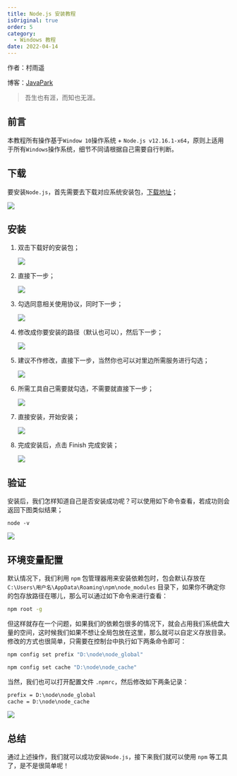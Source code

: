 ```yaml
---
title: Node.js 安装教程
isOriginal: true
order: 5
category:
  - Windows 教程
date: 2022-04-14
---
```


作者：村雨遥

博客：[JavaPark](https://cunyu1943.github.io/JavaPark)

>   吾生也有涯，而知也无涯。




## 前言

本教程所有操作基于`Window 10`操作系统 + `Node.js v12.16.1-x64`，原则上适用于所有`Windows`操作系统，细节不同请根据自己需要自行判断。

## 下载

要安装`Node.js`，首先需要去下载对应系统安装包，[下载地址](https://nodejs.org/zh-cn/download/)；

![](https://imgconvert.csdnimg.cn/aHR0cHM6Ly9jZG4uanNkZWxpdnIubmV0L2doL2N1bnl1MTk0My9pbWFnZS1ob3N0aW5nLWZvci1ibG9nL2ltZ3NXaW4yMDIwMDQwODIxMDIxNy5wbmc?x-oss-process=image/format,png)

##  安装

1. 双击下载好的安装包；

    ![](https://imgconvert.csdnimg.cn/aHR0cHM6Ly9jZG4uanNkZWxpdnIubmV0L2doL2N1bnl1MTk0My9pbWFnZS1ob3N0aW5nLWZvci1ibG9nL2ltZ3NXaW4yMDIwMDQwODIxMDc0MC5wbmc?x-oss-process=image/format,png)

2. 直接下一步；

    ![](https://imgconvert.csdnimg.cn/aHR0cHM6Ly91cGxvYWQtaW1hZ2VzLmppYW5zaHUuaW8vdXBsb2FkX2ltYWdlcy85NzQ3MzUwLTZkMGQ4MTQ4MWY2MThlNjMucG5n?x-oss-process=image/format,png)

3. 勾选同意相关使用协议，同时下一步；

    ![](https://imgconvert.csdnimg.cn/aHR0cHM6Ly91cGxvYWQtaW1hZ2VzLmppYW5zaHUuaW8vdXBsb2FkX2ltYWdlcy85NzQ3MzUwLTAzNmVkZDcyODNiNTAxYzQucG5n?x-oss-process=image/format,png)

4. 修改成你要安装的路径（默认也可以），然后下一步；

    ![](https://imgconvert.csdnimg.cn/aHR0cHM6Ly91c2VyLWdvbGQtY2RuLnhpdHUuaW8vMjAyMC80LzgvMTcxNTllYmI1Njk1M2Y5Mw?x-oss-process=image/format,png)

5. 建议不作修改，直接下一步，当然你也可以对里边所需服务进行勾选；

    ![](https://imgconvert.csdnimg.cn/aHR0cHM6Ly91c2VyLWdvbGQtY2RuLnhpdHUuaW8vMjAyMC80LzgvMTcxNTllZDdkMjljYTg1Ng?x-oss-process=image/format,png)

6. 所需工具自己需要就勾选，不需要就直接下一步；

    ![](https://imgconvert.csdnimg.cn/aHR0cHM6Ly91c2VyLWdvbGQtY2RuLnhpdHUuaW8vMjAyMC80LzgvMTcxNTllZTEzMWE1MjUwNg?x-oss-process=image/format,png)

7. 直接安装，开始安装；

    ![](https://imgconvert.csdnimg.cn/aHR0cHM6Ly91c2VyLWdvbGQtY2RuLnhpdHUuaW8vMjAyMC80LzgvMTcxNTllZWQxNTllZmQ0Mg?x-oss-process=image/format,png)

8. 完成安装后，点击 Finish 完成安装；

    ![](https://imgconvert.csdnimg.cn/aHR0cHM6Ly91c2VyLWdvbGQtY2RuLnhpdHUuaW8vMjAyMC80LzgvMTcxNTlmMDU2OTdiMTUxNA?x-oss-process=image/format,png)

##  验证

安装后，我们怎样知道自己是否安装成功呢？可以使用如下命令查看，若成功则会返回下图类似结果；

```shell
node -v
```

![](https://imgconvert.csdnimg.cn/aHR0cHM6Ly91c2VyLWdvbGQtY2RuLnhpdHUuaW8vMjAyMC80LzgvMTcxNTlmMWJiNmQzYWNkZA?x-oss-process=image/format,png)

## 环境变量配置

默认情况下，我们利用 `npm` 包管理器用来安装依赖包时，包会默认存放在 `C:\Users\用户名\AppData\Roaming\npm\node_modules` 目录下，如果你不确定你的包存放路径在哪儿，那么可以通过如下命令来进行查看：

```bash
npm root -g
```

但这样就存在一个问题，如果我们的依赖包很多的情况下，就会占用我们系统盘大量的空间，这时候我们如果不想让全局包放在这里，那么就可以自定义存放目录。修改的方式也很简单，只需要在控制台中执行如下两条命令即可：

```bash
npm config set prefix "D:\node\node_global"
```

```bash
npm config set cache "D:\node\node_cache"
```

当然，我们也可以打开配置文件 `.npmrc`，然后修改如下两条记录：

```xml
prefix = D:\node\node_global
cache = D:\node\node_cache
```

![](https://img-blog.csdnimg.cn/img_convert/90614e36232264ba33de238ec0173007.png)

##  总结

通过上述操作，我们就可以成功安装`Node.js`，接下来我们就可以使用 `npm` 等工具了，是不是很简单呢！